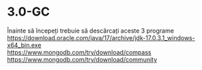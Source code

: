 # 3.0-GC 

Înainte să începeți trebuie să descărcați aceste 3 programe<br>
https://download.oracle.com/java/17/archive/jdk-17.0.3.1_windows-x64_bin.exe<br>
https://www.mongodb.com/try/download/compass<br>
https://www.mongodb.com/try/download/community<br>